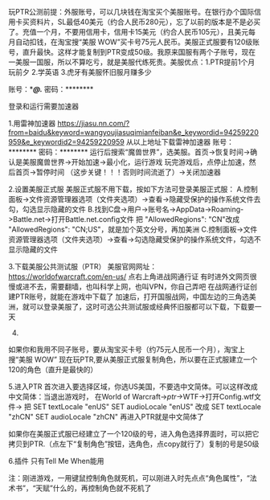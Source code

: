 
玩PTR公测前提：外服账号，可以几块钱在淘宝买个美服账号。在银行办个国际信用卡买资料片，SL最低40美元（约合人民币280元），忘了以前的版本是不是必买了。充值一个月，不要用信用卡，信用卡15美元（约合人民币105元），且美元每月自动扣钱，在淘宝搜“美服 WOW”买卡号75元人民币。美服正式服要有120级账号，直升最快。这样才能复制到PTR变成50级。我原来国服有两个子账号，现在一美服一国服，所以不算吃亏，就是美服代练死贵。美服优点：1.PTR提前1个月玩前夕 2.学英语 3.虎牙有美服怀旧服月赚多少


账号：*******@***.***
密码：********

登录和运行需要加速器


1.用雷神加速器
https://jiasu.nn.com/?from=baidu&keyword=wangyoujiasuqimianfeiban&e_keywordid=94259220959&e_keywordid2=94259220959
从以上地址下载雷神加速器
账号：********
密码：********
运行后搜索“魔兽世界”，选美服。首页->恢复时间->确认是美服魔兽世界->开始加速->最小化，运行游戏
玩完游戏后，点停止加速，然后首页->暂停时间 （这步关键！！！否则时间流逝了）->关闭加速器

2.设置美服正式服
美服正式服不用下载，按如下方法可登录美服正式服：
A.控制面板->文件资源管理器选项（文件夹选项）->查看->隐藏受保护的操作系统文件去勾，勾选显示隐藏的文件
B.找到C盘->用户->账号名->AppData->Roaming->Battle.net->打开Battle.net.config文件
把 "AllowedRegions": "CN"改成 "AllowedRegions": "CN;US"，就是加个英文分号，再加美洲
C.控制面板->文件资源管理器选项（文件夹选项）->查看->勾选隐藏受保护的操作系统文件，勾选不显示隐藏的文件

3.下载美服公共测试服（PTR）
美服官网网址：https://worldofwarcraft.com/en-us/  点右上角进战网通行证
有时进外文网页很慢或进不去，需要翻墙，也叫科学上网，也叫VPN，你自己弄吧
在战网通行证创建PTR账号，就能在游戏中下载了
加速后，打开国服战网，中国左边的三角选美洲，就可以登录美服了，这时可选公共测试服或经典怀旧服都可以下载，下载要一天

4.
如果你和我用不同子账号，要从淘宝买卡号（约75元人民币一个月），淘宝上搜“美服 WOW”
现在玩PTR,要从美服正式服复制角色，所以要在正式服建立一个120的角色（直升是最快的）


5.进入PTR
首次进入要选择区域，你选US美国，不要选中文简体。可以这样改成中文简体：当退出游戏时，
在World of Warcraft->_ptr_->WTF->打开Config.wtf文件->
把
SET textLocale "enUS"
SET audioLocale "enUS"
改成
SET textLocale "zhCN"
SET audioLocale "zhCN"
再进入PTR就是中文简体了

如果你在美服正式服已经建立了一个120级的号，进入角色选择界面时，可以把它拷贝到PTR.（点左下“复制角色”按钮，选角色，点copy就行了）复制的号是50级

6.插件
只有Tell Me When能用

注：刚进游戏，一用键鼠控制角色就死机，可以刚进入时先点点“角色属性”，“法术书”，“天赋”什么的，再控制角色就不死机了
